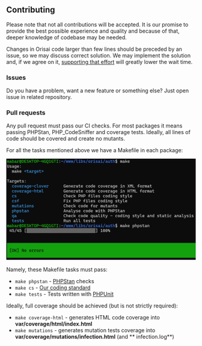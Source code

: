 ## Contributing

Please note that not all contributions will be accepted. It is our promise to provide the best possible experience and
quality and because of that, deeper knowledge of codebase may be needed.

Changes in Orisai code larger than few lines should be preceded by an issue, so we may discuss correct solution. We may
implement the solution and, if we agree on it, [supporting that effort](https://orisai/sponsor) will greatly lower the
wait time.

### Issues

Do you have a problem, want a new feature or something else? Just open issue in related repository.

### Pull requests

Any pull request must pass our CI checks. For most packages it means passing PHPStan, PHP_CodeSniffer and coverage
tests. Ideally, all lines of code should be covered and create no mutants.

For all the tasks mentioned above we have a Makefile in each package:

![Makefile](../images/makefile.png)

Namely, these Makefile tasks must pass:

- `make phpstan` - [PHPStan](https://phpstan.org) checks
- `make cs` - [Our coding standard](https://github.com/orisai/coding-standard-php)
- `make tests` - Tests written with [PHPUnit](https://phpunit.de)

Ideally, full coverage should be achieved (but is not strictly required):

- `make coverage-html` - generates HTML code coverage into **var/coverage/html/index.html**
- `make mutations` - generates mutation tests coverage into **var/coverage/mutations/infection.html** (and **
  infection.log**)
